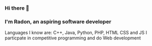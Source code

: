 ### Hi there 👋 
### I'm Radon, an aspiring software developer

Languages I know are: C++, Java, Python, PHP, HTML CSS and JS
I particpate in competitive programming and do Web development

<!--
**RadonUmar/RadonUmar** is a ✨ _special_ ✨ repository because its `README.md` (this file) appears on your GitHub profile.

Here are some ideas to get you started:

- 🔭 I’m currently working on ...
- 🌱 I’m currently learning ...
- 👯 I’m looking to collaborate on ...
- 🤔 I’m looking for help with ...
- 💬 Ask me about ...
- 📫 How to reach me: ...
- 😄 Pronouns: ...
- ⚡ Fun fact: ...
-->
